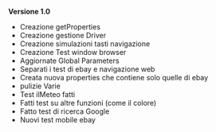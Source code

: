 **Versione 1.0**
- Creazione getProperties
- Creazione gestione Driver
- Creazione simulazioni tasti navigazione
- Creazione Test window browser
- Aggiornate Global Parameters
- Separati i test di ebay e navigazione web
- Creata nuova properties che contiene solo quelle di ebay
- pulizie Varie
- Test ilMeteo fatti
- Fatti test su altre funzioni (come il colore)
- Fatto test di ricerca Google
- Nuovi test mobile ebay
